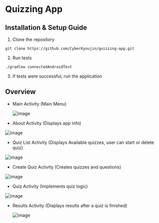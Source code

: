 # Quizzing App

## Installation & Setup Guide
1. Clone the repository
```
git clone https://github.com/CyberKyoujin/quizzing-app.git
```
2. Run tests
```
./gradlew connectedAndroidTest   
```
3. If tests were successful, run the application

## Overview
- Main Activity (Main Menu)
 
  ![image](https://github.com/user-attachments/assets/abde7ebe-a7cf-4c59-848b-78d275c34d02)


- About Activity (Displays app info)
  
 ![image](https://github.com/user-attachments/assets/ed802b47-c100-45d8-abe6-27c2ea3c9cdf)


- Quiz List Activity (Displays Available quizzes, user can start or delete quiz)
 
 ![image](https://github.com/user-attachments/assets/9903ccdf-54f5-4acb-a23a-2df85fe9f413)


- Create Quiz Activity (Creates quizzes and questions)

 ![image](https://github.com/user-attachments/assets/cfcea0c2-ef27-4569-80a0-5c1ed5e10584)


- Quiz Activity (Implements quiz logic)
  
 ![image](https://github.com/user-attachments/assets/14ca201c-d5f5-40b4-adfc-e6ab58079c7d)


- Results Activity (Displays results after a quiz is finished)
  
  ![image](https://github.com/user-attachments/assets/5d56b163-c37e-4e88-9909-d183178608e7)
